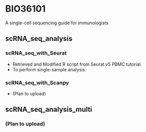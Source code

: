 # BIO36101
A single-cell sequencing guide for immunologists
## scRNA_seq_analysis
### scRNA_seq_with_Seurat
* Retrieved and Modified R script from Seurat v5 PBMC tutorial.
* To perform single-sample analysis.

### scRNA_seq_with_Scanpy
* (Plan to upload)

## scRNA_seq_analysis_multi
### (Plan to upload)
